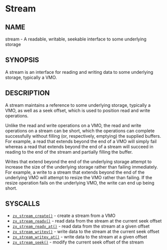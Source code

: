 # Stream

## NAME

stream - A readable, writable, seekable interface to some underlying storage

## SYNOPSIS

A stream is an interface for reading and writing data to some underlying
storage, typically a VMO.

## DESCRIPTION

A stream maintains a reference to some underlying storage, typically a VMO,
as well as a seek offset, which is used to position read and write operations.

Unlike the read and write operations on a VMO, the read and write operations
on a stream can be short, which the operations can complete successfully
without filling (or, respectively, emptying) the supplied buffers. For example,
a read that extends beyond the end of a VMO will simply fail whereas a read
that extends beyond the end of a stream will succeed in reading to the end of
the stream and partially filling the buffer.

Writes that extend beyond the end of the underlying storage attempt to increase
the size of the underlying storage rather than failing immediately. For
example, a write to a stream that extends beyond the end of the underlying VMO
will attempt to resize the VMO rather than failing. If the resize operation
fails on the underlying VMO, the write can end up being short.

## SYSCALLS

 - [`zx_stream_create()`] - create a stream from a VMO
 - [`zx_stream_readv()`] - read data from the stream at the current seek offset
 - [`zx_stream_readv_at()`] - read data from the stream at a given offset
 - [`zx_stream_writev()`] - write data to the stream at the current seek offset
 - [`zx_stream_writev_at()`] - write data to the stream at a given offset
 - [`zx_stream_seek()`] - modify the current seek offset of the stream

[`zx_stream_create()`]: /docs/reference/syscalls/stream_create.md
[`zx_stream_readv()`]: /docs/reference/syscalls/stream_readv.md
[`zx_stream_readv_at()`]: /docs/reference/syscalls/stream_readv_at.md
[`zx_stream_writev()`]: /docs/reference/syscalls/stream_writev.md
[`zx_stream_writev_at()`]: /docs/reference/syscalls/stream_writev_at.md
[`zx_stream_seek()`]: /docs/reference/syscalls/stream_seek.md
